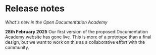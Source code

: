 # Release notes

_What's new in the Open Documentation Academy_

**28th February 2025** Our first version of the proposed Documentation Academy website has gone live. This is more of a prototype than a final design, but we want to work on this as a collaborative effort with the community.
